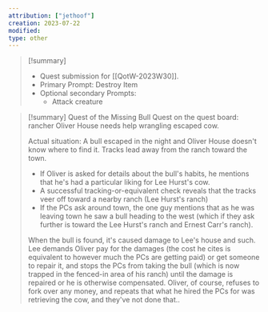 ```yaml
---
attribution: ["jethoof"]
creation: 2023-07-22
modified: 
type: other
---
```

> [!summary]
> - Quest submission for [[QotW-2023W30]].
> - Primary Prompt: Destroy Item
> - Optional secondary Prompts:
>     - Attack creature

> [!summary] Quest of the Missing Bull
> Quest on the quest board: rancher Oliver House needs help wrangling escaped cow. 
> 
> Actual situation: A bull escaped in the night and Oliver House doesn't know where to find it. Tracks lead away from the ranch toward the town. 
> - If Oliver is asked for details about the bull's habits, he mentions that he's had a particular liking for Lee Hurst's cow.
> - A successful tracking-or-equivalent check reveals that the tracks veer off toward a nearby ranch (Lee Hurst's ranch)
> - If the PCs ask around town, the one guy mentions that as he was leaving town he saw a bull heading to the west (which if they ask further is toward the Lee Hurst's ranch and Ernest Carr's ranch).
> 
> When the bull is found, it's caused damage to Lee's house and such. Lee demands Oliver pay for the damages (the cost he cites is equivalent to however much the PCs are getting paid) or get someone to repair it, and stops the PCs from taking the bull (which is now trapped in the fenced-in area of his ranch) until the damage is repaired or he is otherwise compensated.
> Oliver, of course, refuses to fork over any money, and repeats that what he hired the PCs for was retrieving the cow, and they've not done that..